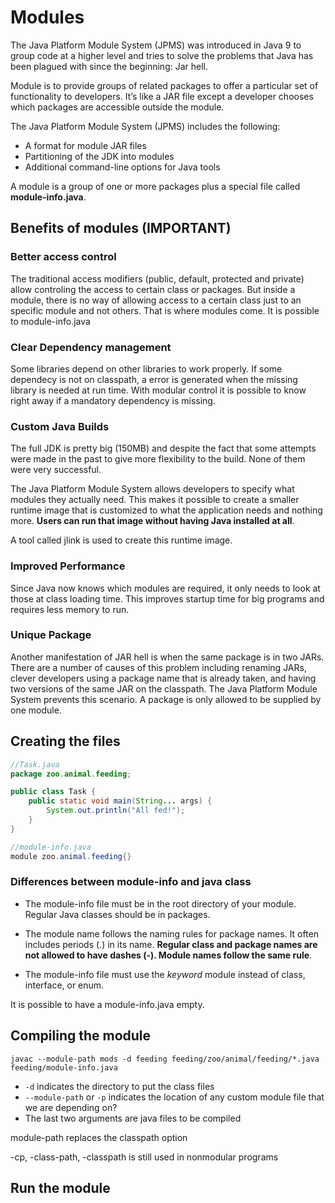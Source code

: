 # Modules

The Java Platform Module System (JPMS) was introduced in Java 9 to group code at a higher level
and tries to solve the problems that Java has been plagued with since the beginning: Jar hell.

Module is to provide groups of related packages to offer a
particular set of functionality to developers. It’s like a JAR file except a developer chooses
which packages are accessible outside the module.

The Java Platform Module System (JPMS) includes the following: 
* A format for module JAR files
* Partitioning of the JDK into modules
* Additional command-line options for Java tools

A module is a group of one or more packages plus a special file called **module-info.java**.

## Benefits of modules (IMPORTANT)

### Better access control
The traditional access modifiers (public, default, protected and private) allow controling
the access to certain class or packages. But inside a module, there is no way of allowing 
access to a certain class just to an specific module and not others. That is where modules
come. It is possible to module-info.java

### Clear Dependency management
Some libraries depend on other libraries to work properly. If some dependecy is not on
classpath, a error is generated when the missing library is needed at run time. With modular control
it is possible to know right away if a mandatory dependency is missing.

### Custom Java Builds
The full JDK is pretty big (150MB) and despite the fact that some attempts were made in the past
to give more flexibility to the build. None of them were very successful.

The Java Platform Module System allows developers to specify what modules they actually need.
This makes it possible to create a smaller runtime image that is customized to what the application
needs and nothing more. **Users can run that image without having Java installed at all**.

A tool called jlink is used to create this runtime image.

### Improved Performance
Since Java now knows which modules are required, it only needs to look at those at class
loading time. This improves startup time for big programs and requires less memory to run.

### Unique Package
Another manifestation of JAR hell is when the same package is in two JARs. There are a number
of causes of this problem including renaming JARs, clever developers using a package name that
is already taken, and having two versions of the same JAR on the classpath.
The Java Platform Module System prevents this scenario. A package is only allowed to be supplied by one module.

## Creating the files

```java
//Task.java
package zoo.animal.feeding;

public class Task {
    public static void main(String... args) {
        System.out.println("All fed!"); 
    }
}
```

```java
//module-info.java
module zoo.animal.feeding{}
```

### Differences between module-info and java class

* The module-info file must be in the root directory of your module. Regular Java classes should be in packages.

* The module name follows the naming rules for package names. It often includes periods (.) in its name.
**Regular class and package names are not allowed to have dashes (-). Module names follow the same rule**.

* The module-info file must use the _keyword_ module instead of class, interface, or enum.

It is possible to have a module-info.java empty.

## Compiling the module

```shell script
javac --module-path mods -d feeding feeding/zoo/animal/feeding/*.java feeding/module-info.java
```

* `-d` indicates the directory to put the class files
* `--module-path` or `-p` indicates the location of any custom module file that we are depending on?
*  The last two arguments are java files to be compiled

module-path replaces the classpath option

-cp, -class-path, -classpath is still used in nonmodular programs

## Run the module

